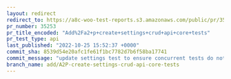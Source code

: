 ```yaml
---
layout: redirect
redirect_to: https://a8c-woo-test-reports.s3.amazonaws.com/public/pr/35253/api/index.html
pr_number: 35253
pr_title_encoded: "Add%2Fa2+p+create+settings+crud+api+core+tests"
pr_test_type: api
last_published: "2022-10-25 15:52:37 +0000"
commit_sha: 8539d54e20afc1fe61f1bc7782d7b6f58ba17741
commit_message: "update settings test to ensure concurrent tests do not fail"
branch_name: add/A2P-create-settings-crud-api-core-tests
---
```

